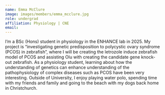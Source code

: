 ```yaml
---
name: Emma McClure
image: images/members/emma_mcclure.jpg
role: undergrad
affiliation: Physiology | CNE
email: 
---
```

I’m a BSc (Hons) student in physiology in the ENHANCE lab in 2025. My project is “investigating genetic predisposition to polycystic ovary syndrome (PCOS) in zebrafish”, where I will be creating the letrozole induce zebrafish model of PCOS and assisting Olu with creating the candidate gene knock-out zebrafish. As a physiology student, learning about how the understanding of genetics can enhance understanding of the pathophysiology of complex diseases such as PCOS have been very interesting. Outside of University, I enjoy playing water polo, spending time with my friends and family and going to the beach with my dogs back home in Christchurch.
